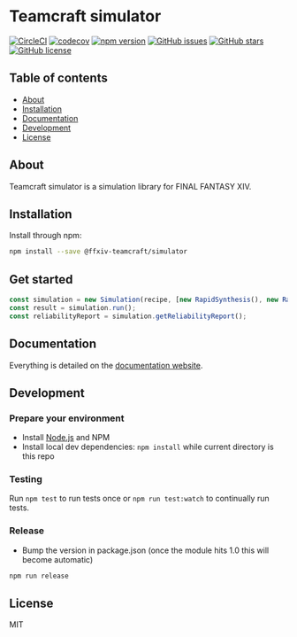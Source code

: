 # Teamcraft simulator
[![CircleCI](https://circleci.com/gh/ffxiv-teamcraft/simulator.svg?style=svg)](https://circleci.com/gh/ffxiv-teamcraft/simulator)
[![codecov](https://codecov.io/gh/ffxiv-teamcraft/simulator/branch/master/graph/badge.svg)](https://codecov.io/gh/ffxiv-teamcraft/simulator)
[![npm version](https://badge.fury.io/js/%40ffxivteamcraft%2Fsimulator.svg)](https://www.npmjs.com/package/@kaiu/serializer)
[![GitHub issues](https://img.shields.io/github/issues/ffxiv-teamcraft/simulator.svg)](https://github.com/ffxiv-teamcraft/simulator/issues)
[![GitHub stars](https://img.shields.io/github/stars/ffxiv-teamcraft/simulator.svg)](https://github.com/ffxiv-teamcraft/simulator/stargazers)
[![GitHub license](https://img.shields.io/badge/license-MIT-blue.svg)](https://raw.githubusercontent.com/ffxiv-teamcraft/simulator/master/LICENSE)

## Table of contents

- [About](#about)
- [Installation](#installation)
- [Documentation](#documentation)
- [Development](#development)
- [License](#license)

## About

Teamcraft simulator is a simulation library for FINAL FANTASY XIV.

## Installation

Install through npm:
```bash 
npm install --save @ffxiv-teamcraft/simulator
```

## Get started

```ts
const simulation = new Simulation(recipe, [new RapidSynthesis(), new RapidSynthesis()], crafterStats);
const result = simulation.run();
const reliabilityReport = simulation.getReliabilityReport();
```

## Documentation

Everything is detailed on the [documentation website](https://ffxiv-teamcraft.github.io/simulator/).


## Development

### Prepare your environment
* Install [Node.js](http://nodejs.org/) and NPM
* Install local dev dependencies: `npm install` while current directory is this repo

### Testing
Run `npm test` to run tests once or `npm run test:watch` to continually run tests.

### Release
* Bump the version in package.json (once the module hits 1.0 this will become automatic)
```bash
npm run release
```

## License

MIT
